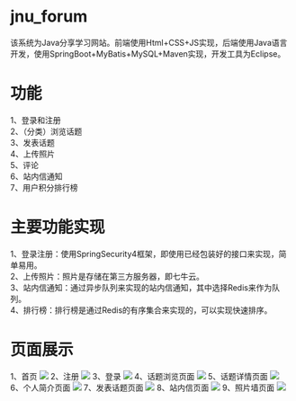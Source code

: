 # jnu_forum
<a>该系统为Java分享学习网站。前端使用Html+CSS+JS实现，后端使用Java语言开发，使用SpringBoot+MyBatis+MySQL+Maven实现，开发工具为Eclipse。</a>

# 功能
1、登录和注册<br>
2、（分类）浏览话题<br>
3、发表话题<br>
4、上传照片<br>
5、评论<br>
6、站内信通知<br>
7、用户积分排行榜<br>

# 主要功能实现
1、登录注册：使用SpringSecurity4框架，即使用已经包装好的接口来实现，简单易用。<br>
2、上传照片：照片是存储在第三方服务器，即七牛云。<br>
3、站内信通知：通过异步队列来实现的站内信通知，其中选择Redis来作为队列。<br>
4、排行榜：排行榜是通过Redis的有序集合来实现的，可以实现快速排序。<br>

# 页面展示
1、首页
<img src="http://ox6xu9hb7.bkt.clouddn.com/%E9%A6%96%E9%A1%B5.jpeg"/>
2、注册
<img src="http://ox6xu9hb7.bkt.clouddn.com/%E6%B3%A8%E5%86%8C.jpeg"/>
3、登录
<img src="http://ox6xu9hb7.bkt.clouddn.com/%E7%99%BB%E5%BD%95.jpeg"/>
4、话题浏览页面
<img src="http://ox6xu9hb7.bkt.clouddn.com/%E8%AF%9D%E9%A2%98%E6%B5%8F%E8%A7%88%E9%A1%B5%E9%9D%A2.jpeg"/>
5、话题详情页面
<img src="http://ox6xu9hb7.bkt.clouddn.com/%E8%AF%9D%E9%A2%98%E8%AF%A6%E6%83%85%E9%A1%B5%E9%9D%A2.jpeg"/>
6、个人简介页面
<img src="http://ox6xu9hb7.bkt.clouddn.com/%E4%B8%AA%E4%BA%BA%E7%AE%80%E4%BB%8B%E9%A1%B5%E9%9D%A2.jpeg"/>
7、发表话题页面
<img src="http://ox6xu9hb7.bkt.clouddn.com/%E5%8F%91%E8%A1%A8%E8%AF%9D%E9%A2%98%E9%A1%B5%E9%9D%A2.jpeg"/>
8、站内信页面
<img src="http://ox6xu9hb7.bkt.clouddn.com/%E7%AB%99%E5%86%85%E4%BF%A1%E9%A1%B5%E9%9D%A2.jpeg"/>
9、照片墙页面
<img src="http://ox6xu9hb7.bkt.clouddn.com/%E7%85%A7%E7%89%87%E5%A2%99.jpeg"/>
